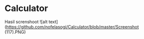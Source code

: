 # Calculator
Hasil screnshoot
![alt text](https://github.com/nofelasogi/Calculator/blob/master/Screenshot (117).PNG)
